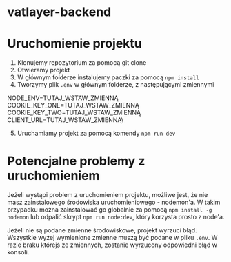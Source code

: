 # vatlayer-backend

# Uruchomienie projektu

1. Klonujemy repozytorium za pomocą git clone
2. Otwieramy projekt
3. W głównym folderze instalujemy paczki za pomocą `npm install`
4. Tworzymy plik `.env` w głównym folderze, z następującymi zmiennymi

NODE_ENV=TUTAJ_WSTAW_ZMIENNĄ\
COOKIE_KEY_ONE=TUTAJ_WSTAW_ZMIENNĄ\
COOKIE_KEY_TWO=TUTAJ_WSTAW_ZMIENNĄ\
CLIENT_URL=TUTAJ_WSTAW_ZMIENNĄ\

5. Uruchamiamy projekt za pomocą komendy `npm run dev`

# Potencjalne problemy z uruchomieniem

Jeżeli wystąpi problem z uruchomieniem projektu, możliwe jest, że nie masz zainstalowego środowiska uruchomieniowego - nodemon'a. W takim przypadku można zainstalować go globalnie za pomocą `npm install -g nodemon` lub odpalić skrypt `npm run node:dev`, który korzysta prosto z node'a.

Jeżeli nie są podane zmienne środowiskowe, projekt wyrzuci błąd. Wszystkie wyżej wymienione zmienne muszą być podane w pliku `.env`. W razie braku którejś ze zmiennych, zostanie wyrzucony odpowiedni błąd w konsoli.
